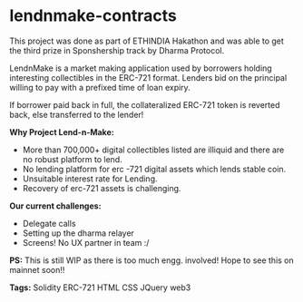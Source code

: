 # lendnmake-contracts

This project was done as part of ETHINDIA Hakathon and was able to get the third prize in Sponshership track by Dharma Protocol.

LendnMake is a market making application used by borrowers holding interesting collectibles in the ERC-721 format. Lenders bid on the principal willing to pay with a prefixed time of loan expiry.

If borrower paid back in full, the collateralized ERC-721 token is reverted back, else transferred to the lender!

**Why Project Lend-n-Make:**  

- More than 700,000+ digital collectibles listed are illiquid and there are no robust platform to lend.
- No lending platform for erc -721 digital assets which lends stable coin.
- Unsuitable interest rate for Lending.
- Recovery of erc-721  assets is challenging.

**Our current challenges:**  

- Delegate calls
- Setting up the dharma relayer
- Screens! No UX partner in team :/

**PS:** This is still WIP as there is too much engg. involved! Hope to see this on mainnet soon!!

**Tags:**  Solidity ERC-721 HTML CSS JQuery web3